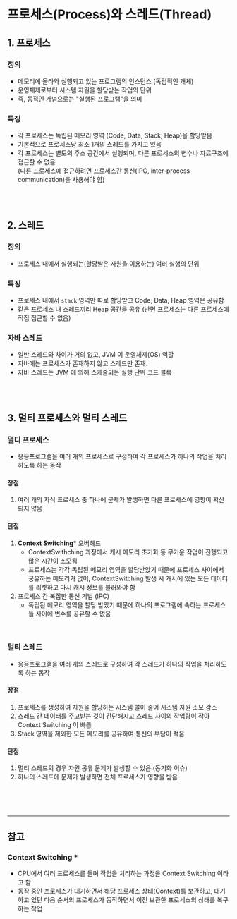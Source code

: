 # 프로세스(Process)와 스레드(Thread)

## 1. 프로세스
### 정의
- 메모리에 올라와 실행되고 있는 프로그램의 인스턴스 (독립적인 개체)
- 운영체제로부터 시스템 자원을 할당받는 작업의 단위
- 즉, 동적인 개념으로는 "실행된 프로그램"을 의미

### 특징
- 각 프로세스는 독립된 메모리 영역 (Code, Data, Stack, Heap)을 할당받음
- 기본적으로 프로세스당 최소 1개의 스레드를 가지고 있음
- 각 프로세스는 별도의 주소 공간에서 실행되며, 다른 프로세스의 변수나 자료구조에 접근할 수 없음  
  (다른 프로세스에 접근하려면 프로세스간 통신(IPC, inter-process communication)을 사용해야 함)

</br></br>

## 2. 스레드
### 정의
- 프로세스 내에서 실행되는(할당받은 자원을 이용하는) 여러 실행의 단위

### 특징
- 프로세스 내에서 `stack` 영역만 따로 할당받고 Code, Data, Heap 영역은 공유함
- 같은 프로세스 내 스레드끼리 Heap 공간을 공유 (반면 프로세스는 다른 프로세스에 직접 접근할 수 없음)

### 자바 스레드
- 일반 스레드와 차이가 거의 없고, JVM 이 운영체제(OS) 역할
- 자바에는 프로세스가 존재하지 않고 스레드만 존재.
- 자바 스레드는 JVM 에 의해 스케줄되는 실행 단위 코드 블록

</br></br>

## 3. 멀티 프로세스와 멀티 스레드
### 멀티 프로세스
- 응용프로그램을 여러 개의 프로세스로 구성하여 각 프로세스가 하나의 작업을 처리하도록 하는 동작
#### 장점
1. 여러 개의 자식 프로세스 중 하나에 문제가 발생하면 다른 프로세스에 영향이 확산되지 않음
#### 단점
1. **Context Switching*** 오버헤드
    - ContextSwithching 과정에서 캐시 메모리 초기화 등 무거운 작업이 진행되고 많은 시간이 소모됨
    - 프로세스는 각각 독립된 메모리 영역을 할당받았기 때문에 프로세스 사이에서 궁유하는 메모리가 없어, ContextSwitching 발생 시 캐시에 있는 모든 데이터를 리셋하고 다시 캐시 정보를 불러와야 함
2. 프로세스 간 복잡한 통신 기법 (IPC)
    - 독립된 메모리 영역을 할당 받았기 때문에 하나의 프로그램에 속하는 프로세스들 사이에 변수를 공유할 수 없음

</br>

### 멀티 스레드
- 응용프로그램을 여러 개의 스레드로 구성하여 각 스레드가 하나의 작업을 처리하도록 하는 동작
#### 장점
1. 프로세스를 생성하여 자원을 할당하는 시스템 콜이 줄어 시스템 자원 소모 감소
2. 스레드 간 데이터를 주고받는 것이 간단해지고 스레드 사이의 작업량이 작아 Context Switching 이 빠름
3. Stack 영역을 제외한 모든 메모리를 공유하여 통신의 부담이 적음
#### 단점
1. 멀티 스레드의 경우 자원 공유 문제가 발생할 수 있음 (동기화 이슈)
2. 하나의 스레드에 문제가 발생하면 전체 프로세스가 영향을 받음

</br></br></br>

---
## 참고
### Context Switching *
- CPU에서 여러 프로세스를 돌며 작업을 처리하는 과정을 Context Switching 이라고 함
- 동작 중인 프로세스가 대기하면서 해당 프로세스 상태(Context)를 보관하고, 대기하고 있던 다음 순서의 프로세스가 동작하면서 이전 보관한 프로세스의 상태를 복구하는 작업
